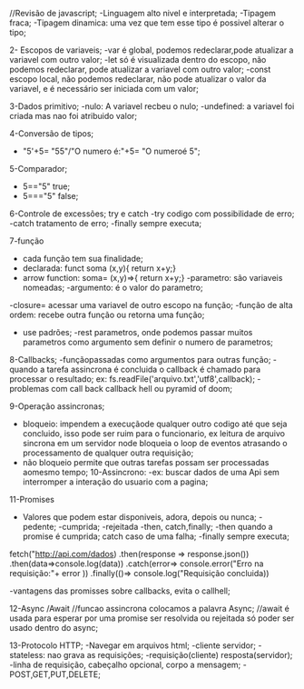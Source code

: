 //Revisão de javascript;
-Linguagem alto nivel e interpretada;
-Tipagem fraca;
-Tipagem dinamica: uma vez que tem  esse tipo é possivel alterar o tipo;

2- Escopos de variaveis;
 -var é global, podemos redeclarar,pode atualizar a variavel com outro valor;
 -let só é visualizada dentro do escopo, não podemos redeclarar, pode atualizar a variavel com outro valor;
 -const escopo local, não podemos redeclarar, não pode atualizar o valor da variavel, e é necessário ser iniciada com um valor;

3-Dados primitivo;
-nulo: A variavel recbeu o nulo;
-undefined: a variavel foi criada mas nao foi atribuido valor;

4-Conversão de tipos;
- "5'+5= "55"/"O numero é:"+5= "O numeroé 5";

5-Comparador;

-  5=="5" true;
-  5==="5" false;

6-Controle de excessões;
 try e catch
 -try codigo com possibilidade de erro;
 -catch tratamento de erro;
 -finally sempre  executa;

7-função
 - cada função tem sua finalidade;
 - declarada: funct soma (x,y){ return x+y;}
 - arrow function: soma= (x,y)=>{ return x+y;}
 -parametro: são variaveis nomeadas;
 -argumento: é o valor do parametro;

 -closure= acessar uma variavel de outro escopo na função;
 -função de alta ordem: recebe outra função ou retorna uma função;
 - use padrões;
 -rest parametros, onde podemos passar muitos parametros como argumento sem definir o numero de parametros;

 8-Callbacks;
 -funçãopassadas como argumentos para outras função;
 -quando a tarefa assincrona é concluida o callback é chamado para processar o resultado;
 ex: fs.readFile('arquivo.txt','utf8',callback);
 -problemas com call back callback hell ou pyramid of doom;

9-Operação assincronas;
 - bloqueio: impendem a execuçãode qualquer outro codigo até que seja concluido, isso pode ser ruim para o funcionario, ex leitura de arquivo sincrona em um servidor node bloqueia o loop de eventos atrasando o processamento de qualquer outra requisição;
 - não bloqueio permite que outras tarefas possam ser processadas aomesmo tempo;
10-Assincrono:
 -ex: buscar dados de uma Api sem interromper a interação do usuario com a pagina;

11-Promises
 - Valores que podem estar disponiveis, adora, depois ou nunca;
 -pedente;
 -cumprida;
 -rejeitada
 -then, catch,finally;
 -then quando a promise é cumprida;
 catch caso de uma falha;
 -finally sempre executa;

 fetch("http://api.com/dados)
 .then(response => response.json())
 .then(data=>console.log(data))
 .catch(error=> console.error("Erro na requisição:"+ error ))
 .finally(()=> console.log("Requisição concluida))

 -vantagens das promisses sobre callbacks, evita o callhell;

 12-Async /Await
 //funcao assincrona colocamos a palavra Async;
 //await é usada para esperar por uma promise ser resolvida ou rejeitada só poder ser usado dentro do async;

13-Protocolo HTTP;
 -Navegar em arquivos html;
 -cliente servidor;
 -stateless: nao grava as requisições;
 -requisição(cliente)  resposta(servidor);
 -linha de requisição, cabeçalho opcional, corpo a mensagem;
 -POST,GET,PUT,DELETE;
 